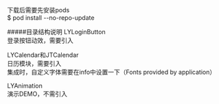 下载后需要先安装pods  
$ pod install --no-repo-update

#####目录结构说明
LYLoginButton  
登录按钮动效，需要引入  

LYCalendar和JTCalendar  
日历模块，需要引入  
集成时，自定义字体需要在info中设置一下（Fonts provided by application）

LYAnimation  
演示DEMO，不需引入
